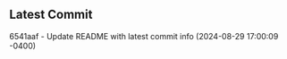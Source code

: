 
## Latest Commit
6541aaf - Update README with latest commit info (2024-08-29 17:00:09 -0400) <Yunxi-Zhou>
